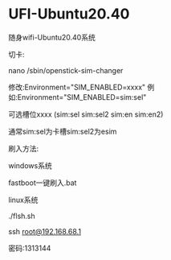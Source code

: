 # UFI-Ubuntu20.40


随身wifi-Ubuntu20.40系统

切卡:


nano /sbin/openstick-sim-changer

修改:Environment="SIM_ENABLED=xxxx"
例如:Environment="SIM_ENABLED=sim:sel"

可选槽位xxxx
(sim:sel  sim:sel2  sim:en  sim:en2)

通常sim:sel为卡槽sim:sel2为esim


刷入方法:

windows系统

fastboot一键刷入.bat

linux系统

./flsh.sh


ssh root@192.168.68.1

密码:1313144
